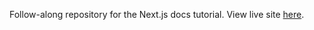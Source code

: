 Follow-along repository for the Next.js docs tutorial.
View live site
[here](https://nextjs-learn-blog-seven.vercel.app/).
